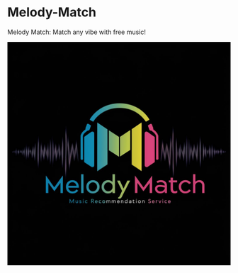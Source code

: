 # Melody-Match
Melody Match: Match any vibe with free music!


![alt text](melody_match_image.jpeg)
